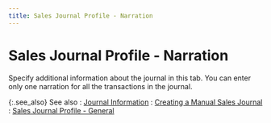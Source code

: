 ```yaml
---
title: Sales Journal Profile - Narration
---
```


# Sales Journal Profile - Narration


Specify additional information about the journal in this tab. You can enter only one narration for all the transactions in the journal.


{:.see_also}
See also
: [Journal Information]({{site.acc_baseurl}}/sales/manual-sales/manual-sales-journal-details/journal-information/journal_information_mansaljrnl.html)
: [Creating a Manual Sales Journal]({{site.acc_baseurl}}/sales/manual-sales/creating-a-manual-sales-journal/creating_a_manual_sales_journal.html)
: [Sales Journal Profile - General]({{site.acc_baseurl}}/sales/manual-sales/creating-a-manual-sales-journal/sales_journal_profile_general.html)
